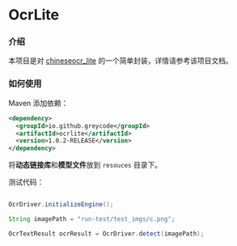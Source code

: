 # OcrLite

### 介绍

本项目是对 [chineseocr_lite](https://github.com/DayBreak-u/chineseocr_lite) 的一个简单封装，详情请参考该项目文档。

### 如何使用

Maven 添加依赖：

```xml
<dependency>
  <groupId>io.github.greycode</groupId>
  <artifactId>ocrlite</artifactId>
  <version>1.0.2-RELEASE</version>
</dependency>
```

将**动态链接库**和**模型文件**放到 ``resouces`` 目录下。

测试代码：

```java

OcrDriver.initializeEngine();

String imagePath = "run-test/test_imgs/c.png";

OcrTextResult ocrResult = OcrDriver.detect(imagePath);
```

